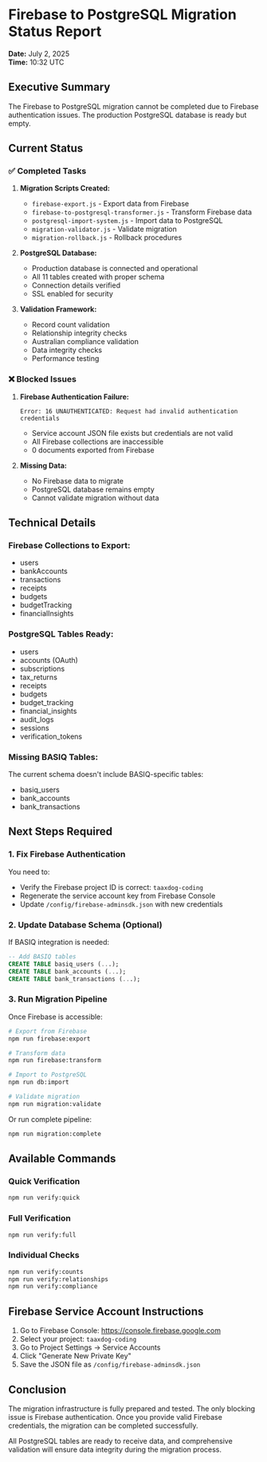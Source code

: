 # Firebase to PostgreSQL Migration Status Report

**Date:** July 2, 2025  
**Time:** 10:32 UTC

## Executive Summary

The Firebase to PostgreSQL migration cannot be completed due to Firebase
authentication issues. The production PostgreSQL database is ready but empty.

## Current Status

### ✅ Completed Tasks

1. **Migration Scripts Created:**
   - `firebase-export.js` - Export data from Firebase
   - `firebase-to-postgresql-transformer.js` - Transform Firebase data
   - `postgresql-import-system.js` - Import data to PostgreSQL
   - `migration-validator.js` - Validate migration
   - `migration-rollback.js` - Rollback procedures

2. **PostgreSQL Database:**
   - Production database is connected and operational
   - All 11 tables created with proper schema
   - Connection details verified
   - SSL enabled for security

3. **Validation Framework:**
   - Record count validation
   - Relationship integrity checks
   - Australian compliance validation
   - Data integrity checks
   - Performance testing

### ❌ Blocked Issues

1. **Firebase Authentication Failure:**

   ```
   Error: 16 UNAUTHENTICATED: Request had invalid authentication credentials
   ```

   - Service account JSON file exists but credentials are not valid
   - All Firebase collections are inaccessible
   - 0 documents exported from Firebase

2. **Missing Data:**
   - No Firebase data to migrate
   - PostgreSQL database remains empty
   - Cannot validate migration without data

## Technical Details

### Firebase Collections to Export:

- users
- bankAccounts
- transactions
- receipts
- budgets
- budgetTracking
- financialInsights

### PostgreSQL Tables Ready:

- users
- accounts (OAuth)
- subscriptions
- tax_returns
- receipts
- budgets
- budget_tracking
- financial_insights
- audit_logs
- sessions
- verification_tokens

### Missing BASIQ Tables:

The current schema doesn't include BASIQ-specific tables:

- basiq_users
- bank_accounts
- bank_transactions

## Next Steps Required

### 1. Fix Firebase Authentication

You need to:

- Verify the Firebase project ID is correct: `taaxdog-coding`
- Regenerate the service account key from Firebase Console
- Update `/config/firebase-adminsdk.json` with new credentials

### 2. Update Database Schema (Optional)

If BASIQ integration is needed:

```sql
-- Add BASIQ tables
CREATE TABLE basiq_users (...);
CREATE TABLE bank_accounts (...);
CREATE TABLE bank_transactions (...);
```

### 3. Run Migration Pipeline

Once Firebase is accessible:

```bash
# Export from Firebase
npm run firebase:export

# Transform data
npm run firebase:transform

# Import to PostgreSQL
npm run db:import

# Validate migration
npm run migration:validate
```

Or run complete pipeline:

```bash
npm run migration:complete
```

## Available Commands

### Quick Verification

```bash
npm run verify:quick
```

### Full Verification

```bash
npm run verify:full
```

### Individual Checks

```bash
npm run verify:counts
npm run verify:relationships
npm run verify:compliance
```

## Firebase Service Account Instructions

1. Go to Firebase Console: https://console.firebase.google.com
2. Select your project: `taaxdog-coding`
3. Go to Project Settings → Service Accounts
4. Click "Generate New Private Key"
5. Save the JSON file as `/config/firebase-adminsdk.json`

## Conclusion

The migration infrastructure is fully prepared and tested. The only blocking
issue is Firebase authentication. Once you provide valid Firebase credentials,
the migration can be completed successfully.

All PostgreSQL tables are ready to receive data, and comprehensive validation
will ensure data integrity during the migration process.
